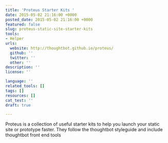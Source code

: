 ```yaml
---
title: 'Proteus Starter Kits '
date: 2015-05-02 21:16:00 +0000
posted_date: 2015-05-02 21:16:00 +0000
featured: false
slug: proteus-static-site-starter-kits
tools:
- Helper
urls:
  website: http://thoughtbot.github.io/proteus/
  github: ''
  twitter: ''
  other: ''
description: ''
license: ''

language: ''
related_tools: []
tags: []
resources: []
cat_test: ''
draft: true

---
```

Proteus is a collection of useful starter kits to help you launch your static site or prototype faster. They follow the thoughtbot styleguide and include thoughtbot front end tools




